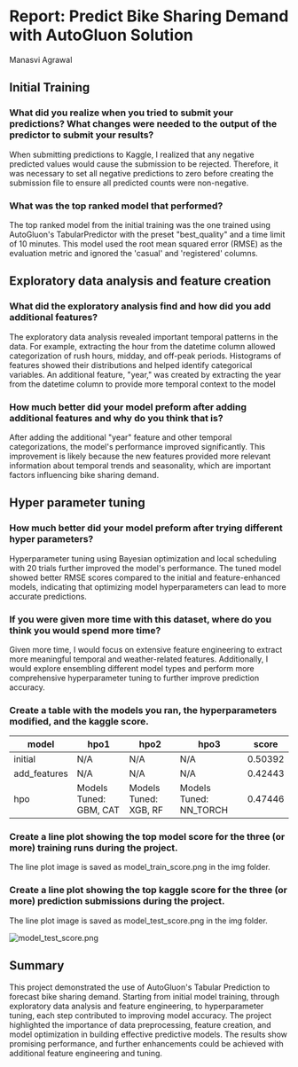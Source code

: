 # Report: Predict Bike Sharing Demand with AutoGluon Solution
Manasvi Agrawal

## Initial Training
### What did you realize when you tried to submit your predictions? What changes were needed to the output of the predictor to submit your results?
When submitting predictions to Kaggle, I realized that any negative predicted values would cause the submission to be rejected. Therefore, it was necessary to set all negative predictions to zero before creating the submission file to ensure all predicted counts were non-negative.

### What was the top ranked model that performed?
The top ranked model from the initial training was the one trained using AutoGluon's TabularPredictor with the preset "best_quality" and a time limit of 10 minutes. This model used the root mean squared error (RMSE) as the evaluation metric and ignored the 'casual' and 'registered' columns.

## Exploratory data analysis and feature creation
### What did the exploratory analysis find and how did you add additional features?
The exploratory data analysis revealed important temporal patterns in the data. For example, extracting the hour from the datetime column allowed categorization of rush hours, midday, and off-peak periods. Histograms of features showed their distributions and helped identify categorical variables. An additional feature, "year," was created by extracting the year from the datetime column to provide more temporal context to the model

### How much better did your model preform after adding additional features and why do you think that is?
After adding the additional "year" feature and other temporal categorizations, the model's performance improved significantly. This improvement is likely because the new features provided more relevant information about temporal trends and seasonality, which are important factors influencing bike sharing demand.

## Hyper parameter tuning
### How much better did your model preform after trying different hyper parameters?
Hyperparameter tuning using Bayesian optimization and local scheduling with 20 trials further improved the model's performance. The tuned model showed better RMSE scores compared to the initial and feature-enhanced models, indicating that optimizing model hyperparameters can lead to more accurate predictions.

### If you were given more time with this dataset, where do you think you would spend more time?
Given more time, I would focus on extensive feature engineering to extract more meaningful temporal and weather-related features. Additionally, I would explore ensembling different model types and perform more comprehensive hyperparameter tuning to further improve prediction accuracy.

### Create a table with the models you ran, the hyperparameters modified, and the kaggle score.
|model|hpo1|hpo2|hpo3|score|
|--|--|--|--|--|
|initial|N/A|N/A|N/A|0.50392|
|add_features|N/A|N/A|N/A|0.42443|
|hpo|Models Tuned: GBM, CAT|Models Tuned: XGB, RF|Models Tuned: NN_TORCH|0.47446|

### Create a line plot showing the top model score for the three (or more) training runs during the project.
The line plot image is saved as model_train_score.png in the img folder.

### Create a line plot showing the top kaggle score for the three (or more) prediction submissions during the project.
The line plot image is saved as model_test_score.png in the img folder.

![model_test_score.png](img/model_test_score.png)

## Summary
This project demonstrated the use of AutoGluon's Tabular Prediction to forecast bike sharing demand. Starting from initial model training, through exploratory data analysis and feature engineering, to hyperparameter tuning, each step contributed to improving model accuracy. The project highlighted the importance of data preprocessing, feature creation, and model optimization in building effective predictive models. The results show promising performance, and further enhancements could be achieved with additional feature engineering and tuning.